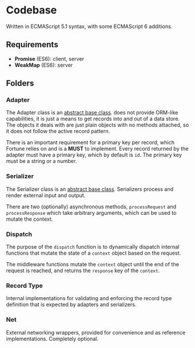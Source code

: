 # Codebase

Written in ECMAScript 5.1 syntax, with some ECMAScript 6 additions.


## Requirements

- **Promise** (ES6): client, server
- **WeakMap** (ES6): server


## Folders

### Adapter

The Adapter class is an [abstract base class](https://en.wikipedia.org/wiki/Class_%28computer_programming%29#Abstract_and_concrete). does not provide ORM-like capabilities, it is just a means to get records into and out of a data store. The objects it deals with are just plain objects with no methods attached, so it does not follow the active record pattern.

There is an important requirement for a primary key per record, which Fortune relies on and is a **MUST** to implement. Every record returned by the adapter must have a primary key, which by default is `id`. The primary key must be a string or a number.


### Serializer

The Serializer class is an [abstract base class](https://en.wikipedia.org/wiki/Class_%28computer_programming%29#Abstract_and_concrete). Serializers process and render external input and output.

There are two (optionally) asynchronous methods, `processRequest` and `processResponse` which take arbitrary arguments, which can be used to mutate the context.


### Dispatch

The purpose of the `dispatch` function is to dynamically dispatch internal functions that mutate the state of a `context` object based on the request.

The middleware functions mutate the `context` object until the end of the request is reached, and returns the `response` key of the `context`.


### Record Type

Internal implementations for validating and enforcing the record type definition that is expected by adapters and serializers.


### Net

External networking wrappers, provided for convenience and as reference implementations. Completely optional.
